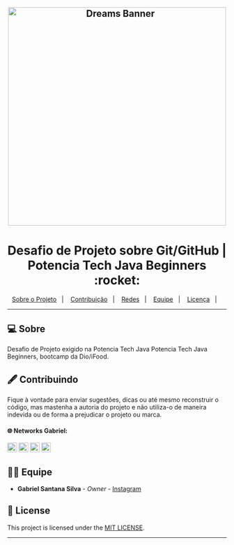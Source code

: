 <h2 align="center">
    <img alt="Dreams Banner" title="" src="https://user-images.githubusercontent.com/53992405/205208120-3145761a-dea5-4f9f-8324-fbe667ee1202.png" width="500px" />
</h2>
<p align="center">
  <h1 align="center">Desafio de Projeto sobre Git/GitHub | Potencia Tech Java Beginners :rocket:</h1>
</p>
<p align="center">
  <a href="#-sobre">Sobre o Projeto</a>&nbsp;&nbsp;&nbsp;|&nbsp;&nbsp;&nbsp;
  <a href="#%EF%B8%8F-contribuindo">Contribuição</a>&nbsp;&nbsp;&nbsp;|&nbsp;&nbsp;&nbsp;
  <a href="#-networks-gabriel">Redes</a>&nbsp;&nbsp;&nbsp;|&nbsp;&nbsp;&nbsp;
  <a href="#-equipe">Equipe</a>&nbsp;&nbsp;&nbsp;|&nbsp;&nbsp;&nbsp;
  <a href="#-license">Licença</a>&nbsp;&nbsp;&nbsp;|&nbsp;&nbsp;&nbsp;
</p>

___

## 💻 Sobre
Desafio de Projeto exigido na Potencia Tech Java Potencia Tech Java Beginners, bootcamp da Dio/iFood.

## 🖋️ Contribuindo

Fique à vontade para enviar sugestões, dicas ou até mesmo reconstruir o código, mas mastenha a autoria do projeto e não utiliza-o de maneira indevida ou de forma a prejudicar o projeto ou marca.

#### 🌐 Networks Gabriel:

[<img alt="GitHub followers Gabriel" src="https://img.shields.io/github/followers/PuniGC?label=Follow&style=social" height="22" title="Follow me"/>][github-ga]
[<img alt="Instagram Gabriel" src="https://img.shields.io/badge/Instagram-E4405F?style=for-the-badge&logo=instagram&logoColor=white&link=instagram.com/gabrielsants_dev/" height="22" />][instagram-ga]
[<img alt="Mail to Gabriel" src="https://img.shields.io/badge/-Gmail-c14438?style=flat&logo=Gmail&logoColor=white" height="22" title="gabriel04.ok@gmail.com" />][email-ga]
[<img alt="Linkedin Gabriel" src="https://img.shields.io/badge/-LinkedIn-blue?style=flat-square&logo=Linkedin&logoColor=white&link=https://www.linkedin.com/in/gabriel-santana-silva/" height="22" />][linkedin-ga]

## 👨‍💻 Equipe

* **Gabriel Santana Silva** - *Owner* - [Instagram](https://www.instagram.com/gabrielsants_dev/)

## 📝 License

This project is licensed under the [MIT LICENSE][license].

---

[github-ga]: https://github.com/PuniGC
[linkedin-ga]: https://www.linkedin.com/in/gabriel-santana-silva/
[email-ga]: mailto:gabriel04.ok@gmail.com
[instagram-ga]: https://www.instagram.com/gabrielsants_dev/
[license]: LICENSE
